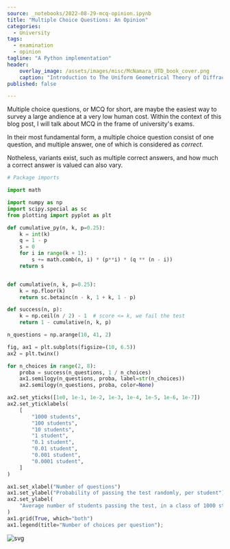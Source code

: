 ```yaml
---
source: _notebooks/2022-08-29-mcq-opinion.ipynb
title: "Multiple Choice Questions: An Opinion"
categories:
  - University
tags:
  - examination
  - opinion
tagline: "A Python implementation"
header:
    overlay_image: /assets/images/misc/McNamara_UTD_book_cover.png
    caption: "Introduction to The Uniform Geometrical Theory of Diffraction - book cover"
published: false

---
```


Multiple choice questions, or MCQ for short, are maybe the easiest way to survey a large andience at a very low human cost. Within the context of this blog post, I will talk about MCQ in the frame of university's exams.

<!--more-->

In their most fundamental form, a multiple choice question consist of one question, and multiple answer, one of which is considered as *correct*.

Notheless, variants exist, such as multiple correct answers, and how much a correct answer is valued can also vary.


```python
# Package imports

import math

import numpy as np
import scipy.special as sc
from plotting import pyplot as plt
```


```python
def cumulative_py(n, k, p=0.25):
    k = int(k)
    q = 1 - p
    s = 0
    for i in range(k + 1):
        s += math.comb(n, i) * (p**i) * (q ** (n - i))
    return s


def cumulative(n, k, p=0.25):
    k = np.floor(k)
    return sc.betainc(n - k, 1 + k, 1 - p)
```


```python
def success(n, p):
    k = np.ceil(n / 2) - 1  # score <= k, we fail the test
    return 1 - cumulative(n, k, p)
```


```python
n_questions = np.arange(10, 41, 2)

fig, ax1 = plt.subplots(figsize=(10, 6.5))
ax2 = plt.twinx()

for n_choices in range(2, 8):
    proba = success(n_questions, 1 / n_choices)
    ax1.semilogy(n_questions, proba, label=str(n_choices))
    ax2.semilogy(n_questions, proba, color=None)

ax2.set_yticks([1e0, 1e-1, 1e-2, 1e-3, 1e-4, 1e-5, 1e-6, 1e-7])
ax2.set_yticklabels(
    [
        "1000 students",
        "100 students",
        "10 students",
        "1 student",
        "0.1 student",
        "0.01 student",
        "0.001 student",
        "0.0001 student",
    ]
)

ax1.set_xlabel("Number of questions")
ax1.set_ylabel("Probability of passing the test randomly, per student")
ax2.set_ylabel(
    "Average number of students passing the test, in a class of 1000 students"
)
ax1.grid(True, which="both")
ax1.legend(title="Number of choices per question");
```


    
![svg](/assets/notebooks/2022-08-29-mcq-opinion_files/2022-08-29-mcq-opinion_4_0.svg)
    


